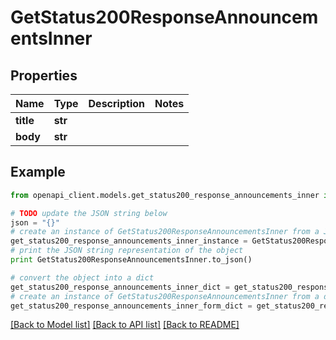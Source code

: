 # GetStatus200ResponseAnnouncementsInner


## Properties

Name | Type | Description | Notes
------------ | ------------- | ------------- | -------------
**title** | **str** |  | 
**body** | **str** |  | 

## Example

```python
from openapi_client.models.get_status200_response_announcements_inner import GetStatus200ResponseAnnouncementsInner

# TODO update the JSON string below
json = "{}"
# create an instance of GetStatus200ResponseAnnouncementsInner from a JSON string
get_status200_response_announcements_inner_instance = GetStatus200ResponseAnnouncementsInner.from_json(json)
# print the JSON string representation of the object
print GetStatus200ResponseAnnouncementsInner.to_json()

# convert the object into a dict
get_status200_response_announcements_inner_dict = get_status200_response_announcements_inner_instance.to_dict()
# create an instance of GetStatus200ResponseAnnouncementsInner from a dict
get_status200_response_announcements_inner_form_dict = get_status200_response_announcements_inner.from_dict(get_status200_response_announcements_inner_dict)
```
[[Back to Model list]](../README.md#documentation-for-models) [[Back to API list]](../README.md#documentation-for-api-endpoints) [[Back to README]](../README.md)


